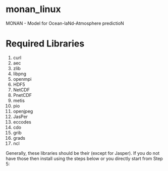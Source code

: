 # monan_linux
MONAN - Model for Ocean-laNd-Atmosphere predictioN

# Required Libraries
1. curl
2. aec  
3. zlib
4. libpng
5. openmpi
6. HDF5
7. NetCDF
8. PnetCDF
9. metis
10. pio
11. openjpeg
12. JasPer
13. eccodes
14. cdo
15. grib
16. grads
17. ncl    

Generally, these libraries should be their (except for Jasper). If you do not have those then install using the steps below or you directly start from Step 5:

